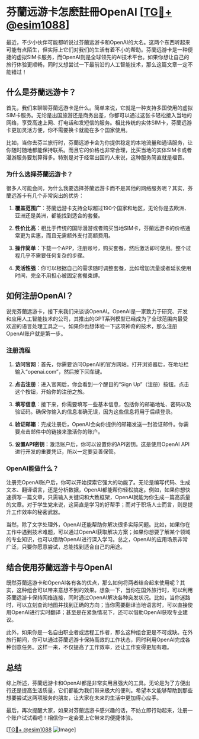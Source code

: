# 芬蘭远游卡怎麽註冊OpenAI [[TG💪+ @esim1088](https://t.me/s/esim1088)]

最近，不少小伙伴可能都听说过芬蘭远游卡和OpenAI的大名。这两个东西听起来可能有点陌生，但实际上它们对我们的生活有着不小的帮助。芬蘭远游卡是一种便捷的虚拟SIM卡服务，而OpenAI则是全球领先的AI技术平台。如果你想让自己的旅行体验更顺畅，同时又想尝试一下最前沿的人工智能技术，那么这篇文章一定不能错过！

## 什么是芬蘭远游卡？

首先，我们来聊聊芬蘭远游卡是什么。简单来说，它就是一种支持多国使用的虚拟SIM卡服务。无论是出国旅游还是商务出差，你都可以通过这张卡轻松接入当地的网络，享受高速上网、打电话和发短信的服务。相比传统的实体SIM卡，芬蘭远游卡更加灵活方便，你不需要换卡就能在多个国家使用。

比如，当你去芬兰旅行时，芬蘭远游卡会为你提供稳定的本地流量和通话服务，让你随时随地都能保持联系。而且它的价格也非常合理，比买当地的实体SIM卡或者漫游服务要划算得多。特别是对于经常出国的人来说，这种服务简直就是福音。

### 为什么选择芬蘭远游卡？

很多人可能会问，为什么我要选择芬蘭远游卡而不是其他的网络服务呢？其实，芬蘭远游卡有几个非常突出的优势：

1. **覆盖范围广**：芬蘭远游卡支持全球超过190个国家和地区，无论你是去欧洲、亚洲还是美洲，都能找到适合的套餐。
   
2. **性价比高**：相比于传统的国际漫游或者购买当地SIM卡，芬蘭远游卡的价格通常更为实惠，而且无需额外支付高额费用。

3. **操作简单**：下载一个APP，注册账号，购买套餐，然后激活即可使用。整个过程几乎不需要任何复杂的步骤。

4. **灵活性强**：你可以根据自己的需求随时调整套餐，比如增加流量或者延长使用时间，完全不用担心被固定套餐束缚。

## 如何注册OpenAI？

说完芬蘭远游卡，接下来我们来谈谈OpenAI。OpenAI是一家致力于研究、开发和应用人工智能技术的公司，其推出的GPT系列模型已经成为了全球范围内最受欢迎的语言处理工具之一。如果你也想体验一下这项神奇的技术，那么注册OpenAI账户就是第一步。

### 注册流程

1. **访问官网**：首先，你需要访问OpenAI的官方网站。打开浏览器后，在地址栏输入“openai.com”，然后按下回车键。

2. **点击注册**：进入官网后，你会看到一个醒目的“Sign Up”（注册）按钮。点击这个按钮，开始你的注册之旅。

3. **填写信息**：接下来，你需要填写一些基本信息，包括你的邮箱地址、密码以及验证码。确保你输入的信息准确无误，因为这些信息将用于后续登录。

4. **验证邮箱**：完成注册后，OpenAI会向你提供的邮箱发送一封验证邮件。你需要点击邮件中的链接来激活你的账户。

5. **设置API密钥**：激活账户后，你可以设置你的API密钥。这是使用OpenAI API进行开发的重要凭证，所以一定要妥善保管。

### OpenAI能做什么？

注册完OpenAI账户后，你可以开始探索它强大的功能了。无论是编写代码、生成文本、翻译语言，还是分析数据，OpenAI都能帮你轻松搞定。例如，如果你想快速撰写一篇文章，只需输入关键词和大致框架，OpenAI就能为你生成一篇高质量的文章。对于学生党来说，这简直是学习的好帮手；而对于职场人士而言，则是提升工作效率的秘密武器。

当然，除了文字处理外，OpenAI还能帮助你解决很多实际问题。比如，如果你在工作中遇到技术难题，可以通过OpenAI获取解决方案；如果你想要了解某个领域的专业知识，也可以借助OpenAI进行深入学习。总之，OpenAI的应用场景非常广泛，只要你愿意尝试，总能找到适合自己的用途。

## 结合使用芬蘭远游卡与OpenAI

既然芬蘭远游卡和OpenAI各有各的优点，那么如何将两者结合起来使用呢？其实，这种组合可以带来意想不到的效果。想象一下，当你在国外旅行时，可以利用芬蘭远游卡保持网络连接，同时通过OpenAI解决各种突发状况。比如，当你迷路时，可以立刻查询地图并找到正确的方向；当你需要翻译当地语言时，可以直接使用OpenAI进行实时翻译；甚至是在紧急情况下，还可以借助OpenAI获取专业建议。

此外，如果你是一名自由职业者或远程工作者，那么这种组合更是不可或缺。在外旅行期间，你可以通过芬蘭远游卡保持高效的工作状态，同时利用OpenAI完成各种创意任务。这样一来，不仅提高了工作效率，还让工作变得更加有趣。

## 总结

综上所述，芬蘭远游卡和OpenAI都是非常实用且强大的工具。无论是为了方便出行还是提高生活质量，它们都能为我们带来极大的便利。希望本文能够帮助到那些想要尝试这两项服务的朋友，让大家在未来的生活中更加得心应手。

最后，再次提醒大家，如果对芬蘭远游卡感兴趣的话，不妨立即行动起来，注册一个账户试试看吧！相信你一定会爱上它带来的便捷体验。

[[TG💪+ @esim1088](https://t.me/s/esim1088) ![Image](https://i.postimg.cc/4NQfJmqS/Snipaste-2025-05-13-00-14-12.png)]